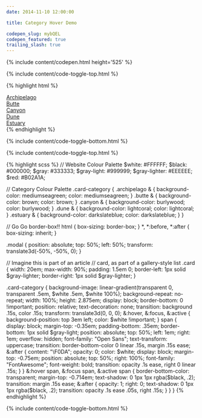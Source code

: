 ```yaml
---
date: 2014-11-10 12:00:00

title: Category Hover Demo

codepen_slug: mybQEL
codepen_featured: true
trailing_slash: true
---
```



{% include content/codepen.html height='525' %}

{% include content/code-toggle-top.html %}

{% highlight html %}
<div class="modal">
    <div class="card  archipelago">
        <a class="card-category" href="#">
            <span>Archipelago</span>
        </a>
    </div>
    <div class="card  butte">
        <a class="card-category" href="#">
            <span>Butte</span>
        </a>
    </div>
    <div class="card  canyon">
        <a class="card-category" href="#">
            <span>Canyon</span>
        </a>
    </div>
    <div class="card  dune">
        <a class="card-category" href="#">
            <span>Dune</span>
        </a>
    </div>
    <div class="card  estuary">
        <a class="card-category" href="#">
            <span>Estuary</span>
        </a>
    </div>
</div>
{% endhighlight %}

{% include content/code-toggle-bottom.html %}

{% include content/code-toggle-top.html %}

{% highlight scss %}
// Website Colour Palette
$white:        #FFFFFF;
$black:        #000000;
$gray:         #333333;
$gray-light:   #999999;
$gray-lighter: #EEEEEE;
$red:          #B02A1A;

// Category Colour Palette
.card-category {
    .archipelago & {
        background-color: mediumseagreen;
        color: mediumseagreen;
    }
    .butte & {
        background-color: brown;
        color: brown;
    }
    .canyon & {
        background-color: burlywood;
        color: burlywood;
    }
    .dune & {
        background-color: lightcoral;
        color: lightcoral;
    }
    .estuary & {
        background-color: darkslateblue;
        color: darkslateblue;
    }
}

// Go Go border-box!!
html {
    box-sizing: border-box;
}
*, *:before, *:after {
    box-sizing: inherit;
}

.modal {
    position: absolute;
    top: 50%;
    left: 50%;
    transform: translate3d(-50%, -50%, 0);
}

// Imagine this is part of an article
// card, as part of a gallery-style list
.card {
    width: 20em;
    max-width: 90%;
    padding: 1.5em 0;
    border-left:  1px solid $gray-lighter;
    border-right: 1px solid $gray-lighter;
}

.card-category {
    background-image: linear-gradient(transparent 0, transparent .5em, $white .5em, $white 100%);
    background-repeat: no-repeat;
    width: 100%;
    height: 2.875em;
    display: block;
    border-bottom: 0 !important;
    position: relative;
    text-decoration: none;
    transition: background .15s, color .15s;
    transform: translate3d(0, 0, 0);
    &:hover,
    &:focus,
    &:active {
        background-position: top 3em left;
        color: $white !important;
    }
    span {
        display: block;
        margin-top: -0.35em;
        padding-bottom: .35em;
        border-bottom: 1px solid $gray-light;
        position: absolute;
        top: 50%;
        left: 1em;
        right: 1em;
        overflow: hidden;
        font-family: "Open Sans";
        text-transform: uppercase;
        transition: border-bottom-color 0 linear .15s, margin .15s ease;
        &:after {
            content: "\F0DA";
            opacity: 0;
            color: $white;
            display: block;
            margin-top: -0.75em;
            position: absolute;
            top: 50%;
            right: 100%;
            font-family: "FontAwesome";
            font-weight: bold;
            transition: opacity .1s ease, right 0 linear .15s;
        }
    }
    &:hover span,
    &:focus span,
    &:active span {
        border-bottom-color: transparent;
        margin-top: -0.714em;
        text-shadow: 0 1px 1px rgba($black, .2);
        transition: margin .15s ease;
        &:after {
            opacity: 1;
            right: 0;
            text-shadow: 0 1px 1px rgba($black, .2);
            transition: opacity .1s ease .05s, right .15s;
        }
    }
}
{% endhighlight %}

{% include content/code-toggle-bottom.html %}
